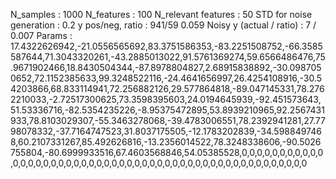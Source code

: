 N_samples                     : 1000
N_features                    : 100
N_relevant features           : 50
STD for noise generation      : 0.2
y pos/neg, ratio              : 941/59 0.059
Noisy y (actual / ratio)      : 7 / 0.007
Params                        : 17.4322626942,-21.0556565692,83.3751586353,-83.2251508752,-66.3585587644,71.3043320261,-43.2885013022,91.5761369274,59.6566486476,75.9671902466,18.8430504344,-87.8978804827,2.68915838892,-30.0987050652,72.1152385633,99.3248522116,-24.4641656997,26.4254108916,-30.54203866,68.833114941,72.256882126,29.577864818,-89.047145331,78.2762210033,-2.72517300625,73.3598395603,24.0194645939,-92.451573643,51.53336716,-82.5354235226,-8.95375472895,53.8939210965,92.2567431933,78.8103029307,-55.3463278068,-39.4783006551,78.2392941281,27.7798078332,-37.7164747523,31.8037175505,-12.1783202839,-34.5988497468,60.2107331267,85.492626816,-13.2356014522,78.3248338606,-90.5026755804,-80.6999933516,67.4603568846,54.05385528,0,0,0,0,0,0,0,0,0,0,0,0,0,0,0,0,0,0,0,0,0,0,0,0,0,0,0,0,0,0,0,0,0,0,0,0,0,0,0,0,0,0,0,0,0,0,0,0,0,0
